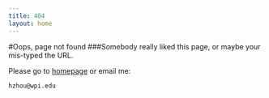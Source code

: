 ```yaml
---
title: 404
layout: home
---
```


#Oops, page not found
###Somebody really liked this page, or maybe your mis-typed the URL.

Please go to [homepage](/) or email me:

    hzhou@wpi.edu
<script language="javascript"type="text/javascript"> 
window.location.href="/404/index.html"; 
</script> 

